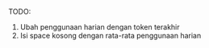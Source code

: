 TODO:
1. Ubah penggunaan harian dengan token terakhir
2. Isi space kosong dengan rata-rata penggunaan harian